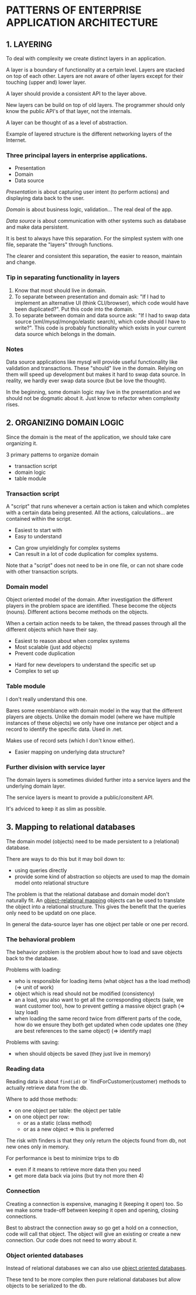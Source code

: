 # PATTERNS OF ENTERPRISE APPLICATION ARCHITECTURE

## 1. LAYERING

To deal with complexity we create distinct layers in an application.

A layer is a boundary of functionality at a certain level. Layers
are stacked on top of each other. Layers are not aware of other layers
except for their touching (upper and) lower layer.

A layer should provide a consistent API to the layer above.

New layers can be build on top of old layers. The programmer should
only know the public API's of that layer, not the internals.

A layer can be thought of as a level of abstraction.

Example of layered structure is the different networking layers
of the Internet.

### Three principal layers in enterprise applications.

* Presentation
* Domain
* Data source

_Presentation_ is about capturing user intent (to perform actions) and
displaying data back to the user.

_Domain_ is about business logic, validation... The real deal of the app.

_Data source_ is about communication with other systems such as database
and make data persistent.

It is best to always have this separation. For the simplest system with
one file, separate the "layers" through functions.

The clearer and consistent this separation, the easier to reason,
maintain and change.

### Tip in separating functionality in layers

1. Know that most should live in domain.
2. To separate between presentation and domain ask: "If I had to
   implement an alternative UI (think CLI/browser), which code would
   have been duplicated?". Put this code into the domain.
3. To separate between domain and data source ask: "If I had to swap
   data source (xml/mysql/mongo/elastic search), which code should I
   have to write?". This code is probably functionality which exists
   in your current data source which belongs in the domain.

### Notes

Data source applications like mysql will provide useful functionality
like validation and transactions. These "should" live in the domain.
Relying on them will speed up development but makes it hard to swap data
source. In reality, we hardly ever swap data source (but be love the thought).

In the beginning, some domain logic may live in the presentation and
we should not be dogmatic about it. Just know to refactor when
complexity rises.


## 2. ORGANIZING DOMAIN LOGIC

Since the domain is the meat of the application, we should take care
organizing it.

3 primary patterns to organize domain
* transaction script
* domain logic
* table module

### Transaction script

A "script" that runs whenever a certain action is taken and which
completes with a certain data being presented. All the actions, 
calculations... are contained within the script.

+ Easiest to start with
+ Easy to understand
- Can grow unyieldingly for complex systems
- Can result in a lot of code duplication for complex systems.

Note that a "script" does not need to be in one file, or can not
share code with other transaction scripts.

### Domain model

Object oriented model of the domain. After investigation the different
players in the problem space are identified. These become the objects
(nouns). Different actions become methods on the objects.

When a certain action needs to be taken, the thread passes through
all the different objects which have their say.

+ Easiest to reason about when complex systems
+ Most scalable (just add objects)
+ Prevent code duplication
- Hard for new developers to understand the specific set up
- Complex to set up 

### Table module

I don't really understand this one.

Bares some resemblance with domain model in the way that the different
players are objects. Unlike the domain model (where we have multiple
instances of these objects) we only have one instance per object and
a record to identify the specific data. Used in .net.

Makes use of record sets (which I don't know either).

+ Easier mapping on underlying data structure?

### Further division with service layer

The domain layers is sometimes divided further into a service layers and
the underlying domain layer.

The service layers is meant to provide a public/consitent API.

It's adviced to keep it as slim as possible.


## 3. Mapping to relational databases

The domain model (objects) need to be made persistent to a (relational)
database.

There are ways to do this but it may boil down to:
* using queries directly
* provide some kind of abstraction so objects are used to map the
  domain model onto relational structure

The problem is that the relational database and domain model don't naturally
fit. An [object-relational mapping](http://en.wikipedia.org/wiki/Object-relational_mapping) objects
can be used to translate the object into a relational structure. This
gives the benefit that the queries only need to be updatd on one place.

In general the data-source layer has one object per table or one per record.

### The behavioral problem

The behavior problem is the problem about how to load and save objects
back to the database.

Problems with loading:
* who is responsible for loading items (what object has a the load method)
  (=> unit of work)
* object which is read should not be modified (consistency)
* an a load, you also want to get all the corresponding objects (sale, we want
  customer too), how to prevent getting a massive object graph (=> lazy load)
* when loading the same record twice from different parts of the code, how
  do we ensure they both get updated when code updates one (they are best
  references to the same object) (=> identify map)

Problems with saving:
* when should objects be saved (they just live in memory)

### Reading data

Reading data is about `find(id)` or `findForCustomer(customer) methods
to actually retrieve data from the db.

Where to add those methods:
* on one object per table: the object per table
* on one object per row:
  - or as a static (class method)
  - or as a new object => this is preferred

The risk with finders is that they only return the objects found from db,
not new ones only in memory.

For performance is best to minimize trips to db
* even if it means to retrieve more data then you need
* get more data back via joins (but try not more then 4)

### Connection

Creating a connection is expensive, managing it (keeping it open) too.
So we make some trade-off between keeping it open and opening, closing
connections.

Best to abstract the connection away so go get a hold on a connection,
code will call that object. The object will give an existing or create a
new connection. Our code does not need to worry about it.

### Object oriented databases

Instead of relational databases we can also use [object oriented databases](http://en.wikipedia.org/wiki/Object_database).

These tend to be more complex then pure relational databases but allow
objects to be serialized to the db. 
